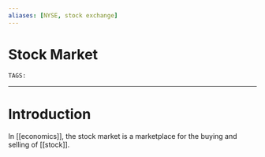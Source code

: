 ```yaml
---
aliases: [NYSE, stock exchange]
---
```

# Stock Market
`TAGS:` 

---
# Introduction
In [[economics]], the stock market is a marketplace for the buying and selling of [[stock]].